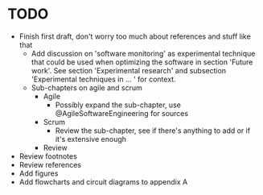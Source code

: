 # TODO

* Finish first draft, don't worry too much about references and stuff like that
  - Add discussion on 'software monitoring' as experimental technique that could be used when optimizing the software in section 'Future work'. See section 'Experimental research' and subsection 'Experimental techniques in ... ' for context.
  - Sub-chapters on agile and scrum
    - Agile
	  - Possibly expand the sub-chapter, use @AgileSoftwareEngineering for sources
  	- Scrum
	  - Review the sub-chapter, see if there's anything to add or if it's extensive enough
    - Review
* Review footnotes
* Review references
* Add figures
* Add flowcharts and circuit diagrams to appendix A
